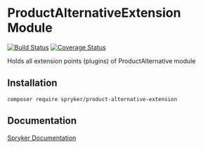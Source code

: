 # ProductAlternativeExtension Module
[![Build Status](https://travis-ci.org/spryker/product-alternative-extension.svg)](https://travis-ci.org/spryker/product-alternative-extension)
[![Coverage Status](https://coveralls.io/repos/github/spryker/product-alternative-extension/badge.svg)](https://coveralls.io/github/spryker/product-alternative-extension)

Holds all extension points (plugins) of ProductAlternative module


## Installation

```
composer require spryker/product-alternative-extension
```

## Documentation

[Spryker Documentation](https://academy.spryker.com/developing_with_spryker/module_guide/modules.html)
